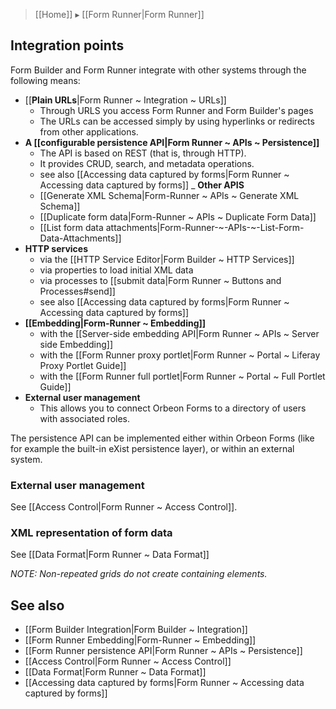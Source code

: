 > [[Home]] ▸ [[Form Runner|Form Runner]]

## Integration points

Form Builder and Form Runner integrate with other systems through the following means:

- [[__Plain URLs__|Form Runner ~ Integration ~ URLs]]
    - Through URLS you access Form Runner and Form Builder's pages
    - The URLs can be accessed simply by using hyperlinks or redirects from other applications.
- __A [[configurable persistence API|Form Runner ~ APIs ~ Persistence]]__
    - The API is based on REST (that is, through HTTP).
    - It provides CRUD, search, and metadata operations.
    - see also [[Accessing data captured by forms|Form Runner ~ Accessing data captured by forms]]
_ __Other APIS__
    - [[Generate XML Schema|Form-Runner ~ APIs ~ Generate XML Schema]]
    - [[Duplicate form data|Form-Runner ~ APIs ~ Duplicate Form Data]]
    - [[List form data attachments|Form-Runner-~-APIs-~-List-Form-Data-Attachments]]
- __HTTP services__
    - via the [[HTTP Service Editor|Form Builder ~ HTTP Services]]
    - via properties to load initial XML data
    - via processes to [[submit data|Form Runner ~ Buttons and Processes#send]]
    - see also [[Accessing data captured by forms|Form Runner ~ Accessing data captured by forms]]
- __[[Embedding|Form-Runner ~ Embedding]]__
    - with the [[Server-side embedding API|Form Runner ~ APIs ~ Server side Embedding]]
    - with the [[Form Runner proxy portlet|Form Runner ~ Portal ~ Liferay Proxy Portlet Guide]]
    - with the [[Form Runner full portlet|Form Runner ~ Portal ~ Full Portlet Guide]]
- __External user management__
    - This allows you to connect Orbeon Forms to a directory of users with associated roles.

The persistence API can be implemented either within Orbeon Forms (like for example the built-in eXist persistence layer), or within an external system.

### External user management

See [[Access Control|Form Runner ~ Access Control]].

### XML representation of form data

See [[Data Format|Form Runner ~ Data Format]]

_NOTE: Non-repeated grids do not create containing elements._

## See also

- [[Form Builder Integration|Form Builder ~ Integration]]
- [[Form Runner Embedding|Form-Runner ~ Embedding]]
- [[Form Runner persistence API|Form Runner ~ APIs ~ Persistence]]
- [[Access Control|Form Runner ~ Access Control]]
- [[Data Format|Form Runner ~ Data Format]]
- [[Accessing data captured by forms|Form Runner ~ Accessing data captured by forms]]

